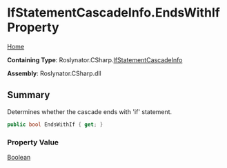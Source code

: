 # IfStatementCascadeInfo\.EndsWithIf Property

[Home](../../../../README.md)

**Containing Type**: Roslynator\.CSharp\.[IfStatementCascadeInfo](../README.md)

**Assembly**: Roslynator\.CSharp\.dll

## Summary

Determines whether the cascade ends with 'if' statement\.

```csharp
public bool EndsWithIf { get; }
```

### Property Value

[Boolean](https://docs.microsoft.com/en-us/dotnet/api/system.boolean)

